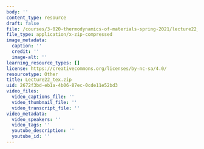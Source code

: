 ```yaml
---
body: ''
content_type: resource
draft: false
file: /courses/3-020-thermodynamics-of-materials-spring-2021/lecture22_tex.zip
file_type: application/x-zip-compressed
image_metadata:
  caption: ''
  credit: ''
  image-alt: ''
learning_resource_types: []
license: https://creativecommons.org/licenses/by-nc-sa/4.0/
resourcetype: Other
title: Lecture22_tex.zip
uid: 2672f3bd-eb1a-4b06-87ec-0cde11e52bd3
video_files:
  video_captions_file: ''
  video_thumbnail_file: ''
  video_transcript_file: ''
video_metadata:
  video_speakers: ''
  video_tags: ''
  youtube_description: ''
  youtube_id: ''
---
```

